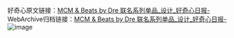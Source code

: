 好奇心原文链接：[MCM & Beats by Dre 联名系列单品_设计_好奇心日报-](https://www.qdaily.com/articles/9556.html)
WebArchive归档链接：[MCM & Beats by Dre 联名系列单品_设计_好奇心日报-](http://web.archive.org/web/20190623154522/https://www.qdaily.com/articles/9556.html)
![image](http://ww3.sinaimg.cn/large/007d5XDply1g3vfo60gpxj30u03ejqcr)